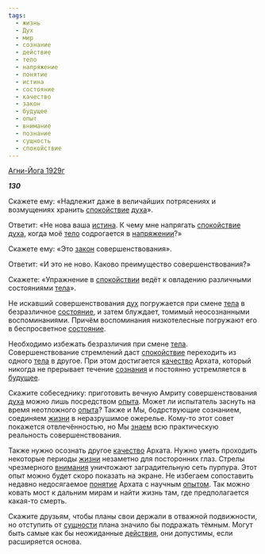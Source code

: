 ```yaml
---
tags:
  - жизнь
  - Дух
  - мир
  - сознание
  - действие
  - тело
  - напряжение
  - понятие
  - истина
  - состояние
  - качество
  - закон
  - будущее
  - опыт
  - внимание
  - познание
  - сущность
  - спокойствие
---
```

[Агни-Йога 1929г](https://127.0.0.1:4002/agni/1929)

___130___

Скажете ему: «Надлежит даже в величайших потрясениях и возмущениях хранить [спокойствие](../../../tags/#спокойствие) [духа](../../../tags/#Дух)».   

Ответит: «Не нова ваша [истина](../../../tags/#истина). К чему мне напрягать [спокойствие](../../../tags/#спокойствие) [духа](../../../tags/#Дух), когда моё [тело](../../../tags/#тело) содрогается в [напряжении](../../../tags/#напряжение)?»   

Скажете ему: «Это [закон](../../../tags/#закон) совершенствования».   

Ответит: «И это не ново. Каково преимущество совершенствования?»   

Скажете: «Упражнение в [спокойствии](../../../tags/#спокойствие) ведёт к овладению различными состояниями [тела](../../../tags/#тело)».   

Не искавший совершенствования [дух](../../../tags/#Дух) погружается при смене [тела](../../../tags/#тело) в безразличное [состояние](../../../tags/#состояние), и затем блуждает, томимый неосознанными воспоминаниями. Причём воспоминания низкотелесные погружают его в беспросветное [состояние](../../../tags/#состояние).   

Необходимо избежать безразличия при смене [тела](../../../tags/#тело). Совершенствование стремлений даст [спокойствие](../../../tags/#спокойствие) переходить из одного [тела](../../../tags/#тело) в другое. При этом достигается [качество](../../../tags/#качество) Архата, который никогда не прерывает течение [сознания](../../../tags/#[сознание](../../../tags/#сознание)) и постоянно устремляется в [будущее](../../../tags/#будущее).   

Скажите собеседнику: приготовить вечную Амриту совершенствования [духа](../../../tags/#Дух) можно лишь посредством [опыта](../../../tags/#опыт). Может ли испытатель заснуть на время неотложного [опыта](../../../tags/#опыт)? Также и Мы, бодрствующие сознанием, соединяем [жизни](../../../tags/#жизнь) в неразрушимое ожерелье. Кому-то этот совет покажется отвлечённостью, но Мы [знаем](../../../tags/#познание) всю практическую реальность совершенствования.   

Также нужно осознать другое [качество](../../../tags/#качество) Архата. Нужно уметь проходить некоторые периоды [жизни](../../../tags/#жизнь) незаметно для посторонних глаз. Стрелы чрезмерного [внимания](../../../tags/#внимание) уничтожают заградительную сеть пурпура. Этот опыт можно будет скоро показать на экране. Не избегаем сопоставить недавно недосягаемое [понятие](../../../tags/#понятие) Архата с научным [опытом](../../../tags/#опыт). Так можно ковать мост к дальним мирам и найти жизнь там, где предполагается какая-то смерть.   

Скажите друзьям, чтобы планы свои держали в отважной подвижности, но отступить от [сущности](../../../tags/#сущность) плана значило бы подражать тёмным. Могут быть самые как бы неожиданные [действия](../../../tags/#действие), они допустимы, если расширяется основа.